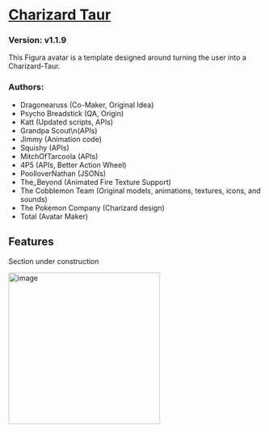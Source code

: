 # [Charizard Taur](https://github.com/TotalTakeover/FiguraCharizardTaurAvatar)
### Version: v1.1.9
This Figura avatar is a template designed around turning the user into a Charizard-Taur.

### Authors:
- Dragonearuss (Co-Maker, Original Idea)
- Psycho Breadstick (QA, Origin)
- Katt (Updated scripts, APIs)
- Grandpa Scout\n(APIs)
- Jimmy (Animation code)
- Squishy (APIs)
- MitchOfTarcoola (APIs)
- 4P5 (APIs, Better Action Wheel)
- PoolloverNathan (JSONs)
- The_Beyond (Animated Fire Texture Support)
- The Cobblemon Team (Original models, animations, textures, icons, and sounds)
- The Pokemon Company (Charizard design)
- Total (Avatar Maker)

## Features
Section under construction

[<img src="https://img.youtube.com/vi/V23IA58V4Ak/maxresdefault.jpg" alt="image" width="300" height="auto">](https://youtu.be/V23IA58V4Ak)